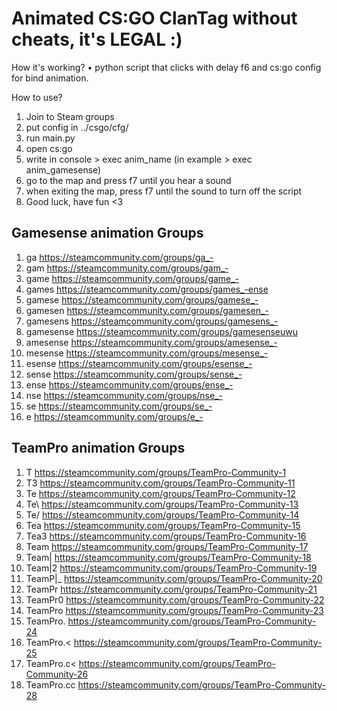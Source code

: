 # Animated CS:GO ClanTag without cheats, it's LEGAL :)

How it's working?
• python script that clicks with delay f6 and cs:go config for bind animation.

How to use?
1. Join to Steam groups
2. put config in ../csgo/cfg/
3. run main.py
4. open cs:go
5. write in console > exec anim_name (in example > exec anim_gamesense)
6. go to the map and press f7 until you hear a sound
7. when exiting the map, press f7 until the sound to turn off the script
8. Good luck, have fun <3

## Gamesense animation Groups
 1.  ga             https://steamcommunity.com/groups/ga_-
 2.  gam            https://steamcommunity.com/groups/gam_-
 3.  game           https://steamcommunity.com/groups/game_-
 4.  games          https://steamcommunity.com/groups/games_-ense
 5.  gamese         https://steamcommunity.com/groups/gamese_-
 6.  gamesen        https://steamcommunity.com/groups/gamesen_-
 7.  gamesens       https://steamcommunity.com/groups/gamesens_-
 8.  gamesense      https://steamcommunity.com/groups/gamesenseuwu
 9.  amesense       https://steamcommunity.com/groups/amesense_-
 10. mesense        https://steamcommunity.com/groups/mesense_-
 11. esense         https://steamcommunity.com/groups/esense_-
 12. sense          https://steamcommunity.com/groups/sense_-
 13. ense           https://steamcommunity.com/groups/ense_-
 14. nse            https://steamcommunity.com/groups/nse_-
 15. se             https://steamcommunity.com/groups/se_-
 16. e              https://steamcommunity.com/groups/e_-

## TeamPro animation Groups
1.  T               https://steamcommunity.com/groups/TeamPro-Community-1
2.  T3              https://steamcommunity.com/groups/TeamPro-Community-11
3.  Te              https://steamcommunity.com/groups/TeamPro-Community-12 
4.  Te\             https://steamcommunity.com/groups/TeamPro-Community-13
5.  Te\/            https://steamcommunity.com/groups/TeamPro-Community-14
6.  Tea             https://steamcommunity.com/groups/TeamPro-Community-15
7.  Tea3            https://steamcommunity.com/groups/TeamPro-Community-16
8.  Team            https://steamcommunity.com/groups/TeamPro-Community-17
9.  Team|           https://steamcommunity.com/groups/TeamPro-Community-18
10. Team|2          https://steamcommunity.com/groups/TeamPro-Community-19
11. TeamP|_         https://steamcommunity.com/groups/TeamPro-Community-20
12. TeamPr          https://steamcommunity.com/groups/TeamPro-Community-21
13. TeamPr0         https://steamcommunity.com/groups/TeamPro-Community-22
14. TeamPro         https://steamcommunity.com/groups/TeamPro-Community-23
15. TeamPro.        https://steamcommunity.com/groups/TeamPro-Community-24
16. TeamPro.<       https://steamcommunity.com/groups/TeamPro-Community-25
17. TeamPro.c<      https://steamcommunity.com/groups/TeamPro-Community-26
18. TeamPro.cc      https://steamcommunity.com/groups/TeamPro-Community-28
